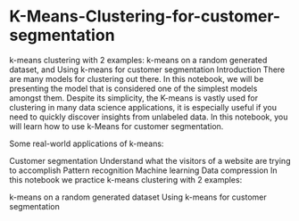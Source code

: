 # K-Means-Clustering-for-customer-segmentation
k-means clustering with 2 examples:  k-means on a random generated dataset, and Using k-means for customer segmentation
Introduction
There are many models for clustering out there. In this notebook, we will be presenting the model that is considered one of the simplest models amongst them. Despite its simplicity, the K-means is vastly used for clustering in many data science applications, it is especially useful if you need to quickly discover insights from unlabeled data. In this notebook, you will learn how to use k-Means for customer segmentation.

Some real-world applications of k-means:

Customer segmentation
Understand what the visitors of a website are trying to accomplish
Pattern recognition
Machine learning
Data compression
In this notebook we practice k-means clustering with 2 examples:

k-means on a random generated dataset
Using k-means for customer segmentation
